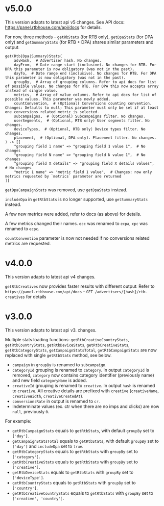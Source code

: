 # v5.0.0
This version adapts to latest api v5 changes.
See API docs: https://panel.rtbhouse.com/api/docs for details.

For now, three methods - `getRbStats` (for RTB only), `getDpaStats` (for DPA only) and `getSummaryStats` (for RTB + DPA) shares similar parameters and output:
```
get(Rtb|Dpa|Summary)Stats(
    advHash,  # Advertiser hash. No changes.
    dayFrom,  # Date range start (inclusive). No changes for RTB. For DPA this parameter is now obligatory (was not in the past).
    dayTo,  # Date range end (inclusive). No changes for RTB. For DPA this parameter is now obligatory (was not in the past).
    groupBy,  # Array of grouping columns. Refer to api docs for list of possible values. No changes for RTB. For DPA this now accepts array instead of single value.
    metrics,  # Array of value columns. Refer to api docs for list of possible values. This parameter was newly added.
    countConvention,  # (Optional) Conversions counting convention. Changes: Defaults to null; This parameter must only be set if at least one conversions related metric is selected.
    subcampaigns,  # (Optional) Subcampaigns filter. No changes.
    userSegments,  # (Optional, RTB only) User segments filter. No changes.
    deviceTypes,  # (Optional, RTB only) Device types filter. No changes.
    placement,  # (Optional, DPA only). Placement filter. No changes.
) -> [[
    "grouping field 1 name" => "grouping field 1 value 1",  # No changes
    "grouping field N name" => "grouping field N value 1",  # No changes
    "grouping field X details" => "grouping field X details values",  # No changes
    "metric 1 name" => "metric field 1 value",  # Changes: now only metrics requested by `metrics` parameter are returned
]]
```

`getDpaCampaignStats` was removed, use `getDpaStats` instead.

`includeDpa` in `getRtbStats` is no longer supported, use `getSummaryStats` instead.

A few new metrics were added, refer to docs (as above) for details.

A few metrics changed their names. `ecc` was renamed to `ecpa`, `cpc` was renamed to `ecpc`.

`countConvention` parameter is now not needed if no conversions related metrics are requested.

# v4.0.0
This version adapts to latest api v4 changes.

`getRtbCreatives` now provides faster results with different output:
Refer to `https://panel.rtbhouse.com/api/docs` - `GET /advertisers/{hash}/rtb-creatives` for details

# v3.0.0
This version adapts to latest api v3. changes.

Multiple stats loading functions: `getRtbCreativeCountryStats`, `getRtbCountryStats`, `getRtbDeviceStats`, `getRtbCreativeStats`, `getRtbCategoryStats`, `getCampaignStatsTotal`, `getRtbCampaignStats` are now replaced with single `getRtbStats` method, see below.
- `campaign` in `groupBy` is renamed to `subcampaign`.
- `categoryId` grouping is renamed to `category`. In output `categoryId` is removed, `category` now contains category identifier (previously name) and new field `categoryName` is added.
- `creativeId` grouping is renamed to `creative`. In output `hash` is renamed to `creative`. All creative details are prefixed with `creative` (`creativeName`, `creativeWidth`, `creativeCreatedAt`).
- `conversionsRate` in output is renamed to `cr`.
- Indeterminate values (ex. ctr when there are no imps and clicks) are now `null`, previously `0`.

For example:
- `getRtbCampaignStats` equals to `getRtbStats`, with default `groupBy` set to `['day']`.
- `getCampaignStatsTotal` equals to `getRtbStats`, with default `groupBy` set to `['day']` and `includeDpa` set to `true`.
- `getRtbCategoryStats` equals to `getRtbStats` with `groupBy` set to `['category']`.
- `getRtbCreativeStats` equals to `getRtbStats` with `groupBy` set to `['creative']`.
- `getRtbDeviceStats` equals to `getRtbStats` with `groupBy` set to `['deviceType']`.
- `getRtbCountryStats` equals to `getRtbStats` with `groupBy` set to `['country']`.
- `getRtbCreativeCountryStats` equals to `getRtbStats` with `groupBy` set to `['creative', 'country']`.
